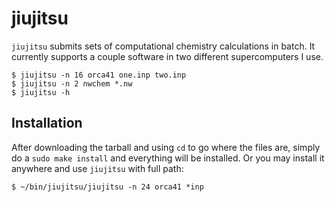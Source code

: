 # jiujitsu

`jiujitsu` submits sets of computational chemistry calculations in batch.
It currently supports a couple software in two different supercomputers I use.

    $ jiujitsu -n 16 orca41 one.inp two.inp
    $ jiujitsu -n 2 nwchem *.nw
    $ jiujitsu -h

## Installation

After downloading the tarball and using `cd` to go where the files are, simply do a `sudo make install` and everything will be installed.
Or you may install it anywhere and use `jiujitsu` with full path:

    $ ~/bin/jiujitsu/jiujitsu -n 24 orca41 *inp
